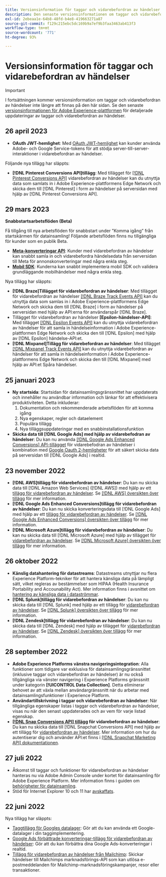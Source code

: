 ```yaml
---
title: Versionsinformation för taggar och vidarebefordran av händelser
description: Den senaste versionsinformationen om taggar och vidarebefordran av händelser i Adobe Experience Platform.
exl-id: 2ebeaa1e-64b8-48fd-b4e8-419663271a87
source-git-commit: f129c215ebc5dc169b9a7ef9b3faa3463ab413f3
workflow-type: tm+mt
source-wordcount: '771'
ht-degree: 93%

---
```


# Versionsinformation för taggar och vidarebefordran av händelser

>[!IMPORTANT]
>
>I fortsättningen kommer versionsinformation om taggar och vidarebefordran av händelser inte längre att finnas på den här sidan. Se den senaste [versionsinformationen för Adobe Experience-plattformen](https://experienceleague.adobe.com/docs/experience-platform/release-notes/latest.html?lang=sv-SE#data-collection) för detaljerade uppdateringar av taggar och vidarebefordran av händelser.

## 26 april 2023

* **OAuth JWT-hemlighet**: Med [OAuth JWT-hemlighet](https://experienceleague.adobe.com/docs/experience-platform/tags/event-forwarding/secrets.html?lang=sv-SE) kan kunder använda Adobe- och Google Service-tokens för att stödja server-till-server-interaktioner i vidarebefordran av händelser.

Följande nya tillägg har släppts:

* **[!DNL Pinterest Conversions API]tillägg**: Med tillägget för [[!DNL Pinterest Conversions API]](https://experienceleague.adobe.com/docs/experience-platform/tags/extensions/server/pinterest/overview.html?lang=sv-SE) vidarebefordran av händelser kan du utnyttja data som samlats in i Adobe Experience-plattformens Edge Network och skicka dem till [!DNL Pinterest] i form av händelser på serversidan med hjälp av [!DNL Pinterest Conversions API].

## 29 mars 2023

**Snabbstartsarbetsflöden (Beta)**

Få tillgång till nya arbetsflöden för snabbstart under ”Komma igång” från startskärmen för datainsamling! Följande arbetsflöden finns nu tillgängliga för kunder som en publik Beta.
* **[Meta-konverteringar API](https://experienceleague.adobe.com/docs/experience-platform/tags/extensions/server/meta/overview.html?lang=sv-SE#quick-start)**: Kunder med vidarebefordran av händelser kan snabbt samla in och vidarebefordra händelsedata från serversidan till Meta för annonskonverteringar med några enkla steg.
* **[Mobil SDK](https://developer.adobe.com/client-sdks/documentation/)**: Kunderna kan snabbt implementera mobil SDK och validera grundläggande mobilhändelser med några enkla steg.

Nya tillägg har släppts:

* **[!DNL Braze]Tillägget för vidarebefordran av händelser**: Med tillägget för vidarebefordran av händelser [[!DNL Braze Track Events API]](https://experienceleague.adobe.com/docs/experience-platform/tags/extensions/server/braze/overview.html?lang=sv-SE) kan du utnyttja data som samlas in i Adobe Experience-plattformens Edge Network och skicka dem till [!DNL Braze] i form av händelser på serversidan med hjälp av API:erna för användarspår [!DNL Braze].
* Tillägget för vidarebefordran av händelser **[Epsilon-händelser-API]**: Med tillägget [[!DNL Epsilon Events API]](https://experienceleague.adobe.com/docs/experience-platform/tags/extensions/server/braze/overview.html?lang=sv-SE) kan du utnyttja vidarebefordran av händelser för att samla in händelseinformation i Adobe Experience-plattformen Edge Network och skicka den till [!DNL Epsilon] med hjälp av [!DNL Epsilon] händelse-API:et.
* **[!DNL Mixpanel]Tillägg för vidarebefordran av händelser**: Med tillägget [[!DNL Mixpanel Track Events API]](https://experienceleague.adobe.com/docs/experience-platform/tags/extensions/server/braze/overview.html?lang=sv-SE) kan du utnyttja vidarebefordran av händelser för att samla in händelseinformation i Adobe Experience-plattformens Edge Network och skicka den till [!DNL Mixpanel] med hjälp av API:et Spåra händelser.

## 25 januari 2023

* **Ny startsida**: Startsidan för datainsamlingsgränssnittet har uppdaterats och innehåller nu användbar information och länkar för att effektivisera produktiviteten. Detta inkluderar:
   1. Dokumentation och rekommenderade arbetsflöden för att komma igång
   1. Nya egenskaper, regler och dataelement
   1. Populära tillägg
   1. Nya tilläggsuppdateringar med en snabbinstallationsfunktion
* **Skicka data till [!DNL Google Ads] med hjälp av vidarebefodran av händelser**: Du kan nu använda [[!DNL Google Ads Enhanced Conversions] API-tillägget](../extensions/server/google-ads-enhanced-conversions/overview.md) för vidarebefodran av händelser i kombination med [Google Oauth 2-hemligheter](../ui/event-forwarding/secrets.md#google-oauth2) för att säkert skicka data på serversidan till [!DNL Google Ads] i realtid.

## 23 november 2022

* **[!DNL AWS]tillägg för vidarebefordran av händelser**: Du kan nu skicka data till [!DNL Amazon Web Services] ([!DNL AWS]) med hjälp av ett [tillägg för vidarebefordran av händelser](../../tags/ui/event-forwarding/overview.md). Se [[!DNL AWS] översikten över tillägg](../../tags/extensions/server/aws/overview.md) för mer information.
* **[!DNL Google Ads Enhanced Conversions]tillägg för vidarebefordran av händelser**: Du kan nu skicka konverteringsdata till [!DNL Google Ads] med hjälp av ett [tillägg för vidarebefordran av händelser](../../tags/ui/event-forwarding/overview.md). Se [[!DNL Google Ads Enhanced Conversions] översikten över tillägg](../../tags/extensions/server/google-ads-enhanced-conversions/overview.md) för mer information.
* **[!DNL Microsoft Azure]tillägg för vidarebefordran av händelser**: Du kan nu skicka data till [!DNL Microsoft Azure] med hjälp av tillägget för [vidarebefordran av händelser](../../tags/ui/event-forwarding/overview.md). Se [[!DNL Microsoft Azure] översikten över tillägg](../../tags/extensions/server/azure/overview.md) för mer information.

## 26 oktober 2022

* **Känslig datahantering för datastreams**: Datastreams utnyttjar nu flera Experience Platform-tekniker för att hantera känsliga data på lämpligt sätt, vilket regleras av bestämmelser som HIPAA (Health Insurance Portability and Accounability Act). Mer information finns i avsnittet om [hantering av känsliga data i dataströmmar](../../datastreams/overview.md#sensitive).
* **[!DNL Splunk]tillägg för vidarebefordran av händelser**: Du kan nu skicka data till [!DNL Splunk] med hjälp av ett tillägg för [vidarebefordran av händelser](../ui/event-forwarding/overview.md). Se [[!DNL Splunk] översikten över tillägg](../extensions/server/splunk/overview.md) för mer information.
* **[!DNL Zendesk]tillägg för vidarebefordran av händelser**: Du kan nu skicka data till [!DNL Zendesk] med hjälp av tillägget för [vidarebefordran av händelser](../ui/event-forwarding/overview.md). Se [[!DNL Zendesk] översikten över tillägg](../extensions/server/zendesk/overview.md) för mer information.

## 28 september 2022

* **Adobe Experience Platforms vänstra navigeringsintegration**: Alla funktioner som tidigare var exklusiva för datainsamlingsgränssnittet (inklusive taggar och vidarebefordran av händelser) är nu också tillgängliga via vänster navigering i Experience Platforms gränssnitt under kategorin **[!UICONTROL Data Collection]**. Detta eliminerar behovet av att växla mellan användargränssnitt när du arbetar med datainsamlingsfunktioner i Experience Platform.
* **Användartillskrivning i taggar och vidarebefordran av händelser**: När tillgängliga egenskaper listas i taggar och vidarebefordran av händelser, visas nu när den senast uppdaterades och av vem för varje listad egenskap.
* **[[!DNL Snap Conversions API] tillägg](https://exchange.adobe.com/apps/ec/108550) för vidarebefordran av händelser**: Du kan nu skicka data till [!DNL Snapchat Conversions API] med hjälp av ett tillägg för [vidarebefordran av händelser](../../tags/ui/event-forwarding/overview.md). Mer information om hur du autentiserar dig och använder API:et finns i [[!DNL Snapchat Marketing API] dokumentationen](https://marketingapi.snapchat.com/docs/conversion.html).

## 27 juli 2022

* Åtkomst till taggar och funktioner för vidarebefordran av händelser hanteras nu via Adobe Admin Console under kortet för datainsamling för Adobe Experience Platform. Mer information finns i guiden om [behörigheter för datainsamling](../../collection/permissions.md).
* Stöd för Internet Explorer 10 och 11 har [avskaffats](../ie-deprecation.md).

## 22 juni 2022

Nya tillägg har släppts:

* [Taggtillägg för Googles datalager](../extensions/client/google-data-layer/overview.md): Gör att du kan använda ett Google-datalager i din taggimplementering.
* [Google Ads förbättrade konverteringar-tillägg för vidarebefordran av händelser](https://partners.adobe.com/exchangeprogram/experiencecloud/exchange.details.108630.html): Gör att du kan förbättra dina Google Ads-konverteringar i realtid.
* [Tillägg för vidarebefordran av händelser från Mailchimp](../extensions/server/mailchimp/overview.md): Skickar händelser till Mailchimps marknadsförings-API som kan utlösa e-postmeddelanden för Mailchimp-marknadsföringskampanjer, resor eller transaktioner.